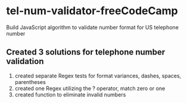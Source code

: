 # tel-num-validator-freeCodeCamp
Build JavaScript algorithm to validate number format for  US telephone number  

## Created 3 solutions for telephone number validation  

1. created separate Regex tests for format variances, dashes, spaces, parentheses
2. created one Regex utilizing the ? operator, match zero or one
3. created function to eliminate invalid numbers
